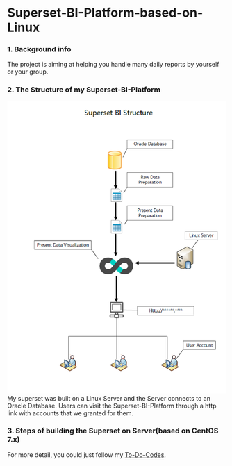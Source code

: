 # Superset-BI-Platform-based-on-Linux

### 1. Background info

The project is aiming at helping you handle many daily reports by yourself or your group.


### 2. The Structure of my Superset-BI-Platform
![](https://github.com/loktarjason/Superset-BI-Platform-based-on-Linux/blob/master/images/supersetBIstructure.png)<br>
My superset was built on a Linux Server and the Server connects to an Oracle Database. Users can visit the Superset-BI-Platform through a http link with accounts that we granted for them.

### 3. Steps of building the Superset on Server(based on CentOS 7.x)
For more detail, you could just follow my [To-Do-Codes](https://github.com/loktarjason/Superset-BI-Platform-based-on-Linux/blob/master/To-Do-Codes.md).
